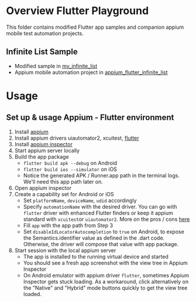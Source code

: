 # Overview Flutter Playground
This folder contains modified Flutter app samples and companion appium mobile test automation projects.

## Infinite List Sample
- Modified sample in [my_infinite_list](my_infinite_list)
- Appium mobile automation project in [appium_flutter_infinite_list](appium_flutter_infinite_list)

# Usage
## Set up & usage Appium - Flutter environment
1. Install [appium](https://appium.io/docs/en/2.0/quickstart/install/)
2. Install appium drivers uiautomator2, xcuitest, [flutter](https://github.com/appium/appium-flutter-driver/blob/master/README.md)
3. Install [appium inspector](https://appium.github.io/appium-inspector/latest/quickstart/)
4. Start appium server locally
5. Build the app package
   - `flutter build apk --debug` on Android
   - `flutter build ios --simulator` on iOS
   - Notice the generated APK / Runner.app path in the terminal logs. We'll need this app path later on.
6. Open appium inspector
7. Create a capability set for Android or iOS
   - Set `platformName`, `deviceName`, `udid` accordingly
   - Specify `automationName` with the desired driver. You can go with `flutter` driver with enhanced Flutter finders or keep it appium standard with `xcuitest`or `uiautomator2`. More on the pros / cons [here](https://github.com/appium/appium-flutter-driver/tree/master?tab=readme-ov-file#appium-flutter-driver-or-appium-uiautomator2xcuitest-driver)
   - Fill `app` with the app path from Step 3
   - Set `disableIdLocatorAutocompletion` to `true` on Android, to expose the Semantics.identifier value as defined in the .dart code. Otherwise, the driver will compose that value with app package.
8. Start session with the local appium server
   - The app is installed to the running virtual device and started
   - You should see a fresh app screenshot with the view tree in Appium Inspector
   - On Android emulator with appium driver `flutter`, sometimes Appium Inspector gets stuck loading. As a workaround, click alternatively on the "Native" and "Hybrid" mode buttons quickly to get the view tree loaded.
